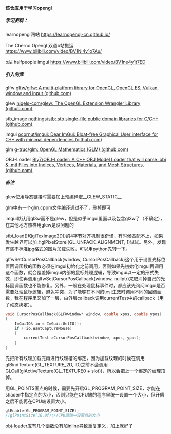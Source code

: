 #### 该仓库用于学习opengl

##### 学习资料：

learnopengl网站 https://learnopengl-cn.github.io/

The Cherno  Opengl 双语b站搬运 https://www.bilibili.com/video/BV1Ni4y1o7Au/

b站 halfpeople imgui https://www.bilibili.com/video/BV1ne4y1t7ED

##### 引入的库

glfw [glfw/glfw: A multi-platform library for OpenGL, OpenGL ES, Vulkan, window and input (github.com)](https://github.com/glfw/glfw)

glew [nigels-com/glew: The OpenGL Extension Wrangler Library (github.com)](https://github.com/nigels-com/glew)

stb_image [nothings/stb: stb single-file public domain libraries for C/C++ (github.com)](https://github.com/nothings/stb)

imgui [ocornut/imgui: Dear ImGui: Bloat-free Graphical User interface for C++ with minimal dependencies (github.com)](https://github.com/ocornut/imgui)

glm [g-truc/glm: OpenGL Mathematics (GLM) (github.com)](https://github.com/g-truc/glm)

OBJ-Loader [Bly7/OBJ-Loader: A C++ OBJ Model Loader that will parse .obj & .mtl Files into Indices, Vertices, Materials, and Mesh Structures. (github.com)](https://github.com/Bly7/OBJ-Loader)

##### 备注

glew使用静态链接时需要加上预编译宏__GLEW_STATIC__

glm中有一个glm.cppm文件编译通过不了，删掉即可

imgui默认用gl3w而不是glew，但是似乎imgui里面以及包含gl3w了（不确定），在其他地方照样用glew是没问题的

stbi_load()和glTexImage2D()的4字节对齐机制很奇怪，有时候匹配不上，如果发生越界可以加上glPixelStorei(GL_UNPACK_ALIGNMENT, 1)试试。另外，发现有些不标准jpg格式的图片加载失败，可以用python先转一下。

glfwSetCursorPosCallback(window, CursorPosCallback)这个用于设置光标位置回调函数的函数必须在imgui初始化之前调用，否则如果先初始化imgui再调用这个函数，就会覆盖掉imgui内部的鼠标处理逻辑，导致imgui以一定的形式失效，即使再调用glfwSetCursorPosCallback(window, nullptr)来取消掉自己的光标回调函数也不能修复。另外，一般在处理鼠标事件时，都应该先询问imgui是否需要处理鼠标逻辑，避免冲突，为了能够在不同的test生效时调用不同的回调函数，我在程序里又加了一层，由外层callback调用currentTest中的callback（用了动态绑定）。

~~~c++
void CursorPosCallback(GLFWwindow* window, double xpos, double ypos)
{
    ImGuiIO& io = ImGui::GetIO();
    if (!io.WantCaptureMouse)
    {
        currentTest->CursorPosCallback(window, xpos, ypos);
    }
}
~~~

先把所有纹理加载完再进行纹理槽的绑定，因为加载纹理的时候在调用glBindTexture(GL_TEXTURE_2D, ID)之前不会调用GLCall(glActiveTexture(GL_TEXTURE0 + slot))，所以会把上一个绑定的纹理顶掉。

用GL_POINTS画点的时候，需要先开启GL_PROGRAM_POINT_SIZE，才能在shader中指定点的大小，否则只能在CPU端的程序里统一设置一个大小，但开启之后不能再在CPU端设置大小。

~~~c++
glEnable(GL_PROGRAM_POINT_SIZE);
//glPointSize(10.0f);//CPU端统一设置点的大小
~~~

obj-loader库有几个函数没有加inline导致重复定义，加上就好了
